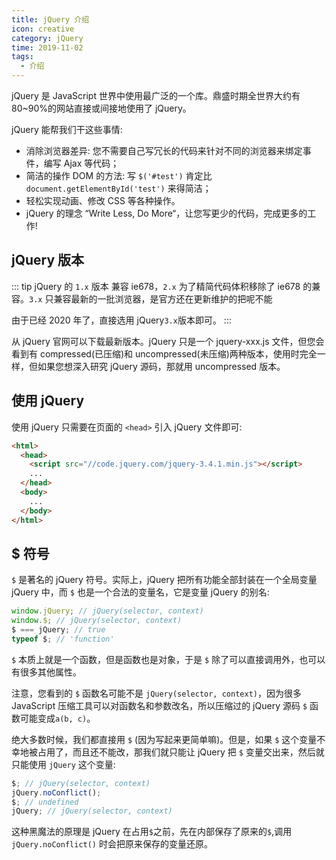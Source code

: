 ```yaml
---
title: jQuery 介绍
icon: creative
category: jQuery
time: 2019-11-02
tags:
  - 介绍
---
```


jQuery 是 JavaScript 世界中使用最广泛的一个库。鼎盛时期全世界大约有 80~90%的网站直接或间接地使用了 jQuery。

jQuery 能帮我们干这些事情:

- 消除浏览器差异: 您不需要自己写冗长的代码来针对不同的浏览器来绑定事件，编写 Ajax 等代码；
- 简洁的操作 DOM 的方法: 写 `$('#test')` 肯定比 `document.getElementById('test')` 来得简洁；
- 轻松实现动画、修改 CSS 等各种操作。
- jQuery 的理念 “Write Less, Do More“，让您写更少的代码，完成更多的工作!

<!-- more -->

## jQuery 版本

::: tip
jQuery 的 `1.x` 版本 兼容 ie678，`2.x` 为了精简代码体积移除了 ie678 的兼容。`3.x` 只兼容最新的一批浏览器，是官方还在更新维护的把呢不能

由于已经 2020 年了，直接选用 jQuery`3.x`版本即可。
:::

从 jQuery 官网可以下载最新版本。jQuery 只是一个 jquery-xxx.js 文件，但您会看到有 compressed(已压缩)和 uncompressed(未压缩)两种版本，使用时完全一样，但如果您想深入研究 jQuery 源码，那就用 uncompressed 版本。

## 使用 jQuery

使用 jQuery 只需要在页面的 `<head>` 引入 jQuery 文件即可:

```html
<html>
  <head>
    <script src="//code.jquery.com/jquery-3.4.1.min.js"></script>
    ...
  </head>
  <body>
    ...
  </body>
</html>
```

## \$ 符号

`$` 是著名的 jQuery 符号。实际上，jQuery 把所有功能全部封装在一个全局变量 jQuery 中，而 `$` 也是一个合法的变量名，它是变量 jQuery 的别名:

```js
window.jQuery; // jQuery(selector, context)
window.$; // jQuery(selector, context)
$ === jQuery; // true
typeof $; // 'function'
```

`$` 本质上就是一个函数，但是函数也是对象，于是 `$` 除了可以直接调用外，也可以有很多其他属性。

注意，您看到的 `$` 函数名可能不是 `jQuery(selector, context)`，因为很多 JavaScript 压缩工具可以对函数名和参数改名，所以压缩过的 jQuery 源码 `$` 函数可能变成`a(b, c)`。

绝大多数时候，我们都直接用 `$` (因为写起来更简单嘛)。但是，如果 `$` 这个变量不幸地被占用了，而且还不能改，那我们就只能让 jQuery 把 `$` 变量交出来，然后就只能使用 `jQuery` 这个变量:

```js
$; // jQuery(selector, context)
jQuery.noConflict();
$; // undefined
jQuery; // jQuery(selector, context)
```

这种黑魔法的原理是 jQuery 在占用`$`之前，先在内部保存了原来的`$`,调用 `jQuery.noConflict()` 时会把原来保存的变量还原。
